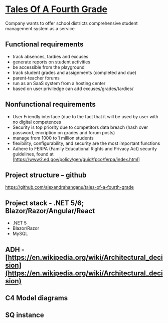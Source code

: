 
#  [Tales Of A Fourth Grade](http://nealford.com/katas/kata?id=TalesOfAFourthGrade "Tales Of A Fourth Grade")

  Company wants to offer school districts comprehensive student management system as a service

## Functional requirements

-   track absences, tardies and excuses
-   generate reports on student activities
-   be accessible from the playground
-   track student grades and assignments (completed and due)
-   parent-teacher forums
-   run as an SaaS system from a hosting center
-   based on user priviledge can add excuses/grades/tardies/

## Nonfunctional requirements

-   User Friendly interface (due to the fact that it will be used by user with no digital competences
- 	Security is top priority due to competitors data breach (hash over password, encription on grades and forum posts)
-   manage from 1000 to 1 million students
-   flexibility, configurability, and security are the most important functions
-   Adhere to FERPA (Family Educational Rights and Privacy Act) security guidelines, found at [https://www2.ed.gov/policy/gen/guid/fpco/ferpa/index.html]
  

## Project structure – github

  https://github.com/alexandrahanganu/tales-of-a-fourth-grade
  

## Project stack - .NET 5/6; Blazor/Razor/Angular/React

  - .NET 5
  - Blazor/Razor
  - MySQL

## ADH - [https://en.wikipedia.org/wiki/Architectural_decision](https://en.wikipedia.org/wiki/Architectural_decision)

  
  

## C4 Model diagrams

  

## SQ instance
